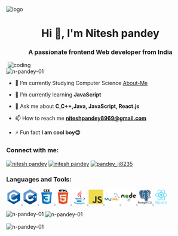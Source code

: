 ![logo](https://github.com/N-pandey-01/Banner.png/blob/main/Nitesh%20Pandey.png)
<h1 align="center">Hi 👋, I'm Nitesh pandey</h1>
<h3 align="center">A passionate frontend Web developer from India</h3>
<img align="right" alt="coding" width="500" scr="https://user-images.githubusercontent.com/55389276/140866485-8fb1c876-9a8f-4d6a-98dc-08c4981eaf70.gif" >
<p align="left"> <img src="https://komarev.com/ghpvc/?username=n-pandey-01&label=Profile%20views&color=0e75b6&style=flat" alt="n-pandey-01" /> </p>

- 🔭 I’m currently Studying Computer Science [About-Me](https://n-pandey-01.github.io/About-me/)

- 🌱 I’m currently learning **JavaScript**

- 💬 Ask me about **C,C++,Java, JavaScript, React.js**

- 📫 How to reach me **niteshpandey8969@gmail.com**

- ⚡ Fun fact **I am cool boy😉**

<h3 align="left">Connect with me:</h3>
<p align="left">
<a href="https://linkedin.com/in/nitesh pandey" target="blank"><img align="center" src="https://raw.githubusercontent.com/rahuldkjain/github-profile-readme-generator/master/src/images/icons/Social/linked-in-alt.svg" alt="nitesh pandey" height="30" width="40" /></a>
<a href="https://fb.com/nitesh pandey" target="blank"><img align="center" src="https://raw.githubusercontent.com/rahuldkjain/github-profile-readme-generator/master/src/images/icons/Social/facebook.svg" alt="nitesh pandey" height="30" width="40" /></a>
<a href="https://instagram.com/pandey_ji8235" target="blank"><img align="center" src="https://raw.githubusercontent.com/rahuldkjain/github-profile-readme-generator/master/src/images/icons/Social/instagram.svg" alt="pandey_ji8235" height="30" width="40" /></a>
</p>

<h3 align="left">Languages and Tools:</h3>
<p align="left"> <a href="https://www.cprogramming.com/" target="_blank" rel="noreferrer"> <img src="https://raw.githubusercontent.com/devicons/devicon/master/icons/c/c-original.svg" alt="c" width="40" height="40"/> </a> <a href="https://www.w3schools.com/cpp/" target="_blank" rel="noreferrer"> <img src="https://raw.githubusercontent.com/devicons/devicon/master/icons/cplusplus/cplusplus-original.svg" alt="cplusplus" width="40" height="40"/> </a> <a href="https://www.w3schools.com/css/" target="_blank" rel="noreferrer"> <img src="https://raw.githubusercontent.com/devicons/devicon/master/icons/css3/css3-original-wordmark.svg" alt="css3" width="40" height="40"/> </a> <a href="https://www.w3.org/html/" target="_blank" rel="noreferrer"> <img src="https://raw.githubusercontent.com/devicons/devicon/master/icons/html5/html5-original-wordmark.svg" alt="html5" width="40" height="40"/> </a> <a href="https://www.java.com" target="_blank" rel="noreferrer"> <img src="https://raw.githubusercontent.com/devicons/devicon/master/icons/java/java-original.svg" alt="java" width="40" height="40"/> </a> <a href="https://developer.mozilla.org/en-US/docs/Web/JavaScript" target="_blank" rel="noreferrer"> <img src="https://raw.githubusercontent.com/devicons/devicon/master/icons/javascript/javascript-original.svg" alt="javascript" width="40" height="40"/> </a> <a href="https://www.mysql.com/" target="_blank" rel="noreferrer"> <img src="https://raw.githubusercontent.com/devicons/devicon/master/icons/mysql/mysql-original-wordmark.svg" alt="mysql" width="40" height="40"/> </a> <a href="https://nodejs.org" target="_blank" rel="noreferrer"> <img src="https://raw.githubusercontent.com/devicons/devicon/master/icons/nodejs/nodejs-original-wordmark.svg" alt="nodejs" width="40" height="40"/> </a> <a href="https://www.postgresql.org" target="_blank" rel="noreferrer"> <img src="https://raw.githubusercontent.com/devicons/devicon/master/icons/postgresql/postgresql-original-wordmark.svg" alt="postgresql" width="40" height="40"/> </a> <a href="https://reactjs.org/" target="_blank" rel="noreferrer"> <img src="https://raw.githubusercontent.com/devicons/devicon/master/icons/react/react-original-wordmark.svg" alt="react" width="40" height="40"/> </a> </p>

<p><img align="left" src="https://github-readme-stats.vercel.app/api/top-langs?username=n-pandey-01&show_icons=true&locale=en&layout=compact" alt="n-pandey-01" /></p>

<p>&nbsp;<img align="center" src="https://github-readme-stats.vercel.app/api?username=n-pandey-01&show_icons=true&locale=en" alt="n-pandey-01" /></p>

<p><img align="center" src="https://github-readme-streak-stats.herokuapp.com/?user=n-pandey-01&" alt="n-pandey-01" /></p>
